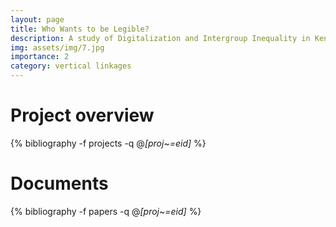 ```yaml
---
layout: page
title: Who Wants to be Legible? 
description: A study of Digitalization and Intergroup Inequality in Kenya
img: assets/img/7.jpg
importance: 2
category: vertical linkages
---
```


#  Project overview

<div class="publications">

  {% bibliography -f projects -q @*[proj~=eid]* %}

</div>



# Documents


<div class="publications">

  {% bibliography -f papers -q @*[proj~=eid]* %}

</div>
